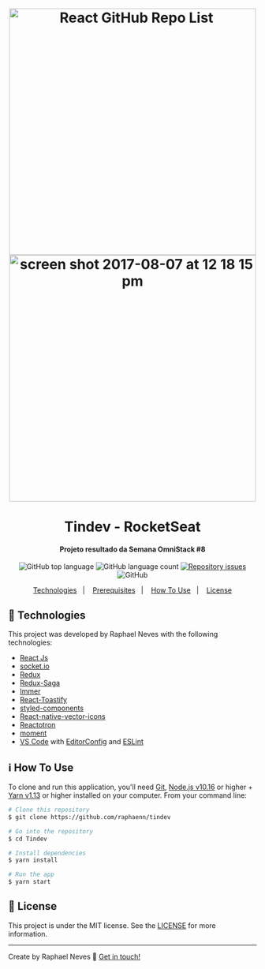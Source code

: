 <h1 align="center">
    <img width="500" alt="React GitHub Repo List" src="https://upload-dezcontao.s3.us-east-2.amazonaws.com/TinDev+Home+White.png" />
    <img width="500" alt="screen shot 2017-08-07 at 12 18 15 pm" src="https://upload-dezcontao.s3.us-east-2.amazonaws.com/TinDev+Home+Dark.png"><br>
    <br>
    Tindev - RocketSeat
</h1>

<h4 align="center">
  Projeto resultado da Semana OmniStack #8
</h4>
<p align="center">
  <img alt="GitHub top language" src="https://img.shields.io/github/languages/top/raphaenn/SocialApp.svg">
  
  <img alt="GitHub language count" src="https://img.shields.io/github/languages/count/raphaenn/SocialApp.svg">
  
  <a href="https://github.com/Raphaenn/SocialApp">
    <img alt="Repository issues" src="https://img.shields.io/github/issues/Raphaenn/SocialApp">
  </a>
  
  <img alt="GitHub" src="https://img.shields.io/github/license/Raphaenn/SocialApp"> 
</p>

<p align="center">
  <a href="#rocket-technologies">Technologies</a>&nbsp;&nbsp;&nbsp;|&nbsp;&nbsp;&nbsp;
  <a href="#warning-prerequisites">Prerequisites</a>&nbsp;&nbsp;&nbsp;|&nbsp;&nbsp;&nbsp;
  <a href="#information_source-how-to-use">How To Use</a>&nbsp;&nbsp;&nbsp;|&nbsp;&nbsp;&nbsp;
  <a href="#memo-license">License</a>
</p>

## :rocket: Technologies

This project was developed by Raphael Neves with the following technologies:

-  [React Js](https://reactnative.dev)
-  [socket.io](https://socket.io/)
-  [Redux](https://redux.js.org/)
-  [Redux-Saga](https://redux-saga.js.org/)
-  [Immer](https://github.com/immerjs/immer)
-  [React-Toastify](https://fkhadra.github.io/react-toastify/)
-  [styled-components](https://www.styled-components.com/)
-  [React-native-vector-icons](https://github.com/oblador/react-native-vector-icons)
-  [Reactotron](https://infinite.red/reactotron)
-  [moment](https://infinite.red/reactotron)
-  [VS Code][vc] with [EditorConfig][vceditconfig] and [ESLint][vceslint]

## :information_source: How To Use

To clone and run this application, you'll need [Git](https://git-scm.com), [Node.js v10.16][nodejs] or higher + [Yarn v1.13][yarn] or higher installed on your computer. From your command line:

```bash
# Clone this repository
$ git clone https://github.com/raphaenn/tindev

# Go into the repository
$ cd Tindev

# Install dependencies
$ yarn install

# Run the app
$ yarn start
```

## :memo: License
This project is under the MIT license. See the [LICENSE](https://github.com/Raphaenn/tindev) for more information.

---

Create by Raphael Neves :wave: [Get in touch!](https://www.linkedin.com/in/raphaelnneves/)

[nodejs]: https://nodejs.org/
[yarn]: https://yarnpkg.com/
[vc]: https://code.visualstudio.com/
[vceditconfig]: https://marketplace.visualstudio.com/items?itemName=EditorConfig.EditorConfig
[vceslint]: https://marketplace.visualstudio.com/items?itemName=dbaeumer.vscode-eslint
